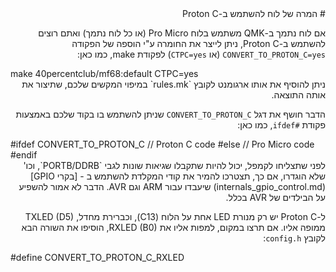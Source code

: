 <div dir="rtl" markdown="1">
# המרה של לוח להשתמש ב-Proton C

אם לוח נתמך ב-QMK משתמש בלוח Pro Micro (או כל לוח נתמך) ואתם רוצים להשתמש ב-Proton C, ניתן לייצר את החומרה ע"י הוספה של הפקודה `CONVERT_TO_PROTON_C=yes` (או `CTPC=yes`) לפקודת make, כמו כאן:
<div dir="auto">
    make 40percentclub/mf68:default CTPC=yes
</div>
ניתן להוסיף את אותו ארגומנט לקובץ `rules.mk` במיפוי המקשים שלכם, שתיצור את אותה התוצאה.

הדבר חושף את דגל `CONVERT_TO_PROTON_C` שניתן להשתמש בו בקוד שלכם באמצעות פקודת `#ifdef`, כמו כאן:
<div dir="auto">
    #ifdef CONVERT_TO_PROTON_C
        // Proton C code
    #else
        // Pro Micro code
    #endif
</div>
לפני שתצליחו לקמפל, יכול להיות שתקבלו שגיאות שונות לגבי `PORTB/DDRB`, וכו' שלא הוגדרו, אם כך, תצטרכו להמיר את קודי המקלדת להשתמש ב - [בקרי GPIO](internals_gpio_control.md) שיעבדו עבור ARM וגם AVR. הדבר לא אמור להשפיע על הבילדים של AVR בכלל.

ל-Proton C יש רק מנורת LED אחת על הלוח (C13), וכברירת מחדל, TXLED (D5) ממופה אליו. אם תרצו במקום, למפות אליו את  RXLED (B0), הוסיפו את השורה הבא לקובץ `config.h`:
<div dir="auto">
    #define CONVERT_TO_PROTON_C_RXLED
</div>
</div>